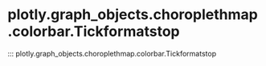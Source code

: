 # plotly.graph_objects.choroplethmap.colorbar.Tickformatstop

::: plotly.graph_objects.choroplethmap.colorbar.Tickformatstop
